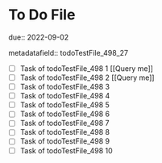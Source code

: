 # To Do File

due:: 2022-09-02

metadatafield:: todoTestFile_498_27

- [ ] Task of todoTestFile_498 1 [[Query me]]
- [ ] Task of todoTestFile_498 2 [[Query me]]
- [ ] Task of todoTestFile_498 3
- [ ] Task of todoTestFile_498 4
- [ ] Task of todoTestFile_498 5
- [ ] Task of todoTestFile_498 6
- [ ] Task of todoTestFile_498 7
- [ ] Task of todoTestFile_498 8
- [ ] Task of todoTestFile_498 9
- [ ] Task of todoTestFile_498 10